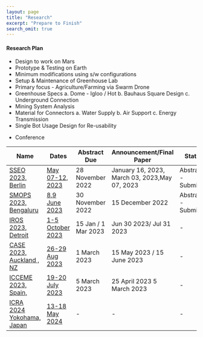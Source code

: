 ```yaml
---
layout: page
title: "Research"
excerpt: "Prepare to Finish"
search_omit: true
---
```



<h4>Research Plan</h4>
<ul>
 <li>Design to work on Mars</li>
 <li>Prototype & Testing on Earth</li>
 <li>Minimum modifications using s/w configurations</li>
 <li>Setup & Maintenance of Greenhouse Lab</li>
 <li>Primary focus - Agriculture/Farming via Swarm Drone</li>
 <li>Greenhouse Specs a. Dome - Igloo / Hot b. Bauhaus Square Design c. Underground Connection</li>
 <li>Mining System Analysis</li>
 <li>Material for Connectors a. Water Supply b. Air Support c. Energy Transmission</li>
 <li>Single Bot Usage Design for Re-usability</li>
</ul >



* Conference

| Name                                                                                                                         | Dates                                                     | Abstract Due        | Announcement/Final Paper                      | Status               |
|------------------------------------------------------------------------------------------------------------------------------|-----------------------------------------------------------|---------------------|-----------------------------------------------|----------------------|
| [SSEO 2023, Berlin](https://github.com/slabstech/bhoomi/blob/main/docs/assets/docs/submit/abstract_sseo_slabs_india.pdf)     | [May 07-12, 2023](https://iaaspace.org/event/14th-iaa-symposium-on-small-satellites-for-earth-system-observation-2023/)                                       | 28 November 2022    | January 16, 2023, March 03, 2023,May 07, 2023 | Abstract - Submitted |
| [SMOPS 2023, Bengaluru](https://github.com/slabstech/bhoomi/blob/main/docs/assets/docs/submit/garuda-abstract-smop-2023.pdf) | [8,9 June 2023](https://smops2023.istrac.gov.in/)                   | 30 November 2022    | 15 December 2022                              | Abstract - Submitted | 
| [IROS 2023, Detroit](https://ieee-iros.org/)                                                                                 | [1-5 October 2023](https://ieee-iros.org/)                | 15 Jan / 1 Mar 2023 | Jun 30 2023/ Jul 31 2023                      | -                    | 
| [CASE 2023, Auckland , NZ](https://case2023.org/)                                                                            | [26-29 Aug 2023](https://case2023.org/)                   | 1 March 2023        | 15 May 2023 / 15 June 2023                    | -                    |
| [ICCEME 2023, Spain,](http://www.iceccme.com/important-dates)                                                                | [19-20 July 2023](http://www.iceccme.com/important-dates) | 5 March 2023        | 25 April 2023 5 March 2023                    | -                    |
| [ICRA 2024 Yokohama, Japan](https://www.ieee-ras.org/)                                                                       | [13-18 May 2024](https://www.ieee-ras.org/)               | -                   | -                                             | -                    |




